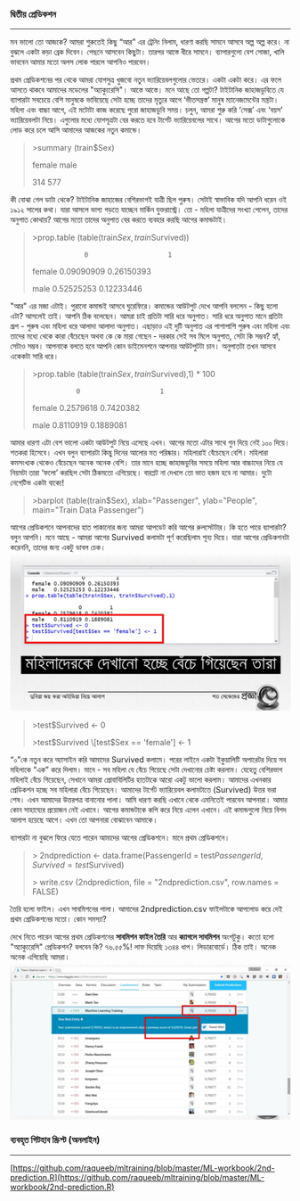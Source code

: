 ### দ্বিতীয় প্রেডিকশন

---

মন ভালো তো আজকে? আমরা শুরুতেই কিছু “আর” এর ট্রেনিং নিলাম, ধারণা করছি সামনে আসবে অল্প অল্প করে। না বুঝলে একটা কড়া ব্রেক দিবেন। পেছনে আসবেন কিছুটা। তারপর আস্তে ধীরে সামনে। ব্যাপারগুলো বেশ সোজা, খালি ভাববেন আমার মতো অলস লোক পারলে আপনিও পারবেন।

প্রথম প্রেডিকশনের পর থেকে আমরা যোগসুত্র খুজবো নতুন ভ্যারিয়েবলগুলোর ভেতরে। একটা একটা করে। এর ফলে আসতে থাকবে আমাদের মডেলের "অ্যাক্যুরেসি"। আস্তে আস্তে। মনে আছে তো গল্পটা? টাইটানিক জাহাজডুবিতে যে ব্যাপারটা সবচেয়ে বেশি মানুষকে ভাবিয়েছে সেটা হচ্ছে তাদের মৃত্যুর আগে ‘ভীতসন্ত্রস্ত’ মানুষ ম্যানেজমেন্টের মন্ত্রটা। মহিলা এবং বাচ্চা আগে, এই মটোটা কাজ করেছে পুরো জাহাজডুবি সময়। চলুন, আমরা শুরু করি ‘সেক্স’ এবং ‘বয়স’ ভ্যারিয়েবলটা নিয়ে। এগুলোর মধ্যে যোগসূত্রটা বের করতে হবে টার্গেট ভ্যারিয়েবলের সাথে। আগের মতো ডাটাগুলোকে লোড করে চলে আসি আমাদের আজকের নতুন কমান্ডে।

> &gt;summary \(train$Sex\)
>
> female   male
>
> 314    577

কী বোঝা গেল ডাটা থেকে? টাইটানিক জাহাজের বেশিরভাগই যাত্রী ছিল পুরুষ। সেটাই স্বাভাবিক যদি আপনি ধরেন ওই ১৯১২ সালের কথা। যারা আসলে ভাগ্য গড়তে যাচ্ছেন মার্কিন যুক্তরাস্ট্রে। তো - মহিলা যাত্রীদের সংখ্যা পেলেন, তাদের অনুপাত কোথায়? আগের মতো তাদের অনুপাত বের করতে ব্যবহার করছি আগের কমান্ডটাই।

> &gt;prop.table \(table\(train$Sex, train$Survived\)\)
>
> ```
>              0                    1
> ```
>
> female 0.09090909      0.26150393
>
> male   0.52525253       0.12233446

"আর" এর মজা এটাই। পুরানো কমান্ডই আসবে ঘুরেফিরে।  কমান্ডের আউটপুট দেখে আপনি বললেন - কিছু হলো এটা? আসলেই তাই। আপনি ঠিক বলেছেন। আমরা চাই প্রতিটা সারি ধরে অনুপাত। সারি ধরে অনুপাত মানে প্রতিটা গ্রূপ - পুরুষ এবং মহিলা ধরে আলাদা আলাদা অনুপাত। এছাড়াও এই দুটি অনুপাত এর পাশাপাশি পুরুষ এবং মহিলা এবং তাদের মধ্যে থেকে কারা বেঁচেছেন অথবা কে কে মারা গেছেন - দরকার সেই সব মিলে অনুপাত, সেটা কি সম্ভব? হ্যাঁ, সেটাও সম্ভব। আপনাকে বলতে হবে আপনি কোন ডাইমেনশনে আপনার আউটপুটটা চান। অনুপাতটা তখন আসবে একেকটা সারি ধরে।

> &gt;prop.table \(table\(train$Sex, train$Survived\),1\) \* 100
>
> ```
>            0                    1
> ```
>
> female 0.2579618     0.7420382
>
> male   0.8110919      0.1889081

আমার ধারণা এটা বেশ ভালো একটা আউটপুট নিয়ে এসেছে এখন। আগের মতো এটার সাথে গুন দিয়ে নেই ১০০ দিয়ে। শতকরা হিসেবে। এখন বলুন ব্যাপারটা কিন্তু দিনের আলোর মত পরিষ্কার। মহিলারাই বেঁচেছেন বেশি। মহিলারা কমসংখ্যক থেকেও বেঁচেছেন অনেক অনেক বেশি। তার মানে হচ্ছে জাহাজডুবির সময়ে মহিলা আর বাচ্চাদের নিয়ে যে নিয়মটা তারা ‘ফলো’ করছিল সেটা ঠিকমতো এগিয়েছে। বারপ্লট না দেখলে তো ভাত হজম হবে না আমার। দুটো নেগেটিভ একটা বাক্যে!

> &gt;barplot \(table\(train$Sex\), xlab="Passenger", ylab="People", main="Train Data Passenger"\)

আগের প্রেডিকশনে আপনাদের হাত পাকানোর জন্য আমরা আপডেট করি আগের রুলসেটটার। কি হতে পারে ব্যাপারটা? বলুন আপনি। মনে আছে - আমরা আগের Survived কলামটা পূর্ণ করেছিলাম শূন্য দিয়ে। যারা আগের প্রেডিকশনটা করেননি, তাদের জন্য একটু ডাবল চেক।![](/assets/Slide16.JPG)

> &gt;test$Survived &lt;- 0
>
> &gt;test$Survived \[test$Sex == 'female'\] &lt;- 1

“০”কে নতুন করে অ্যাসাইন করি আমাদের Survived কলামে। পরের লাইনে একটা ইকুয়ালিটি অপারেটর দিয়ে সব মহিলাকে “এক” করে দিলাম। মানে - সব মহিলা যে বেঁচে গিয়েছে সেটা দেখানোর চেষ্টা করলাম। যেহেতু বেশিরভাগ মহিলাই বেঁচে গিয়েছেন, সেখানে আমরা প্রোবাবিলিটির হাতটাকে আরো একটু ভালো করলাম। আমাদের এখনকার প্রেডিকশন হচ্ছে সব মহিলারা বেঁচে গিয়েছেন। আমাদের টার্গেট ভ্যারিয়েবল কলামটাতে \(Survived\) উত্তর ভরা শেষ। এখন আমাদের উত্তরপত্র বানানোর পালা। আমি ধারণা করছি এখানে থেকে এমনিতেই পারবেন আপনারা। আমার কোন সাহায্যের প্রয়োজন নেই এখানে। আগের কমান্ডটাকে কপি করে নিয়ে এলেন এখানে। এই কমান্ডগুলো নিয়ে বিশদ আলাপ হয়েছে আগে। এখন তো আপনারা বোঝাবেন আমাকে।

ব্যাপারটা না বুঝলে ফিরে যেতে পারেন আমাদের আগের প্রেডিকশনে। মানে প্রথম প্রেডিকশনে।

> &gt; 2ndprediction &lt;- data.frame\(PassengerId = test$PassengerId, Survived = test$Survived\)
>
> &gt; write.csv \(2ndprediction, file = "2ndprediction.csv", row.names = FALSE\)

তৈরি হলো ফাইল। এখন সাবমিশনের পালা। আমাদের 2ndprediction.csv ফাইলটাকে আপলোড করে দেই প্রথম প্রেডিকশনের মতো। কোন সমস্যা?

দেখে নিতে পারেন আগের প্রথম প্রেডিকশনের **সাবমিশন ফাইল তৈরি** আর **ক্যাগলে সাবমিশন** অংশটুকু। কতো হলো "অ্যাক্যুরেসি" প্রেডিকশন? বলবেন কি? ৭৬.৫৫%! লাফ দিয়েছি ১৩৪৪ ধাপ। লিডারবোর্ডে। ঠিক তাই।  অনেক অনেক এগিয়েছি আমরা। ![](/assets/Slide15.JPG)

### ব্যবহৃত গিটহাব স্ক্রিপ্ট \(অনলাইন\)

---

[https://github.com/raqueeb/mltraining/blob/master/ML-workbook/2nd-prediction.R](https://github.com/raqueeb/mltraining/blob/master/ML-workbook/2nd-prediction.R)

